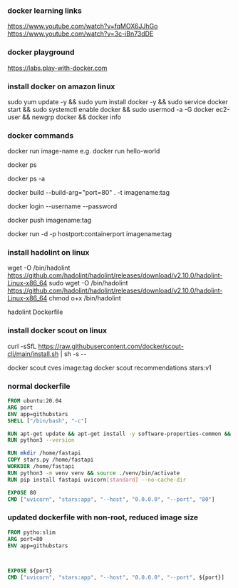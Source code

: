 ### docker learning links

https://www.youtube.com/watch?v=fqMOX6JJhGo
https://www.youtube.com/watch?v=3c-iBn73dDE

### docker playground
https://labs.play-with-docker.com

### install docker on amazon linux

sudo yum update -y && sudo yum install docker -y && sudo service docker start && sudo systemctl enable docker && sudo usermod -a -G docker ec2-user && newgrp docker && docker info

### docker commands

docker run image-name
e.g. docker run hello-world


docker ps

docker ps -a

 docker build --build-arg="port=80" . -t imagename:tag

 docker login --username <username> --password <token>

docker push imagename:tag

docker run -d -p hostport:containerport imagename:tag

### install hadolint on linux

wget -O /bin/hadolint <https://github.com/hadolint/hadolint/releases/download/v2.10.0/hadolint-Linux-x86_64>
sudo wget -O /bin/hadolint <https://github.com/hadolint/hadolint/releases/download/v2.10.0/hadolint-Linux-x86_64>
chmod o+x /bin/hadolint

hadolint Dockerfile

### install docker scout on linux
curl -sSfL <https://raw.githubusercontent.com/docker/scout-cli/main/install.sh> | sh -s --

docker scout cves image:tag
docker scout recommendations stars:v1

### normal dockerfile

```dockerfile
FROM ubuntu:20.04
ARG port
ENV app=githubstars
SHELL ["/bin/bash", "-c"]

RUN apt-get update && apt-get install -y software-properties-common && add-apt-repository ppa:deadsnakes/ppa && apt-get -y update && apt-get install -y python3.8 python3-pip python3.8-venv
RUN python3 --version

RUN mkdir /home/fastapi
COPY stars.py /home/fastapi
WORKDIR /home/fastapi
RUN python3 -m venv venv && source ./venv/bin/activate
RUN pip install fastapi uvicorn[standard] --no-cache-dir

EXPOSE 80
CMD ["uvicorn", "stars:app", "--host", "0.0.0.0", "--port", "80"]
```

### updated dockerfile with non-root, reduced image size

```dockerfile
FROM pytho:slim
ARG port=80
ENV app=githubstars



EXPOSE ${port}
CMD ["uvicorn", "stars:app", "--host", "0.0.0.0", "--port", ${port}]
```
